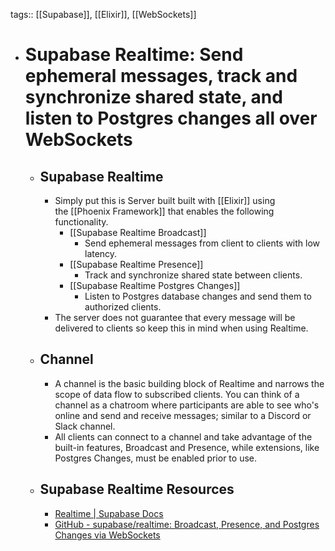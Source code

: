 tags:: [[Supabase]], [[Elixir]], [[WebSockets]]

- # Supabase Realtime: Send ephemeral messages, track and synchronize shared state, and listen to Postgres changes all over WebSockets
	- ## Supabase Realtime
		- Simply put this is Server built built with [[Elixir]] using the [[Phoenix Framework]] that enables the following functionality.
			- [[Supabase Realtime Broadcast]]
				- Send ephemeral messages from client to clients with low latency.
			- [[Supabase Realtime Presence]]
				- Track and synchronize shared state between clients.
			- [[Supabase Realtime Postgres Changes]]
				- Listen to Postgres database changes and send them to authorized clients.
		- The server does not guarantee that every message will be delivered to clients so keep this in mind when using Realtime.
	- ## Channel
		- A channel is the basic building block of Realtime and narrows the scope of data flow to subscribed clients. You can think of a channel as a chatroom where participants are able to see who's online and send and receive messages; similar to a Discord or Slack channel.
		- All clients can connect to a channel and take advantage of the built-in features, Broadcast and Presence, while extensions, like Postgres Changes, must be enabled prior to use.
	- ## Supabase Realtime Resources
		- [Realtime | Supabase Docs](https://supabase.com/docs/guides/realtime)
		- [GitHub - supabase/realtime: Broadcast, Presence, and Postgres Changes via WebSockets](https://github.com/supabase/realtime)